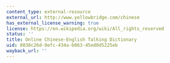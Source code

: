 ```yaml
---
content_type: external-resource
external_url: http://www.yellowbridge.com/chinese
has_external_license_warning: true
license: https://en.wikipedia.org/wiki/All_rights_reserved
status: ''
title: Online Chinese-English Talking Dictionary
uid: 8038c26d-9efc-434a-b063-45ed0d5225eb
wayback_url: ''
---
```

